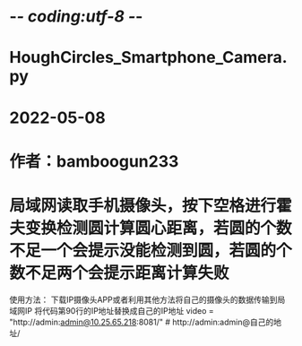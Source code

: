 # -*- coding:utf-8 -*-
# HoughCircles_Smartphone_Camera.py
# 2022-05-08
# 作者：bamboogun233
# 局域网读取手机摄像头，按下空格进行霍夫变换检测圆计算圆心距离，若圆的个数不足一个会提示没能检测到圆，若圆的个数不足两个会提示距离计算失败
使用方法：
下载IP摄像头APP或者利用其他方法将自己的摄像头的数据传输到局域网IP
将代码第90行的IP地址替换成自己的IP地址    video = "http://admin:admin@10.25.65.218:8081/"  # http://admin:admin@自己的地址/
